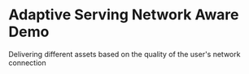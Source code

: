 # Adaptive Serving Network Aware Demo

Delivering different assets based on the quality of the user's network connection
